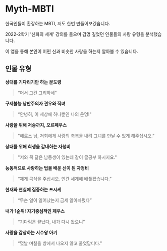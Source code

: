 
# Myth-MBTI

한국인들이 환장하는 MBTI, 저도 한번 만들어보겠습니다.

2022-2학기 '신화의 세계' 강의를 들으며 감명 깊었던 인물들의 사랑 유형을 분석했습니다.

이 앱을 통해 본인이 어떤 신과 비슷한 사랑을 하는지 알아볼 수 있습니다.

## 인물 유형

**상대를 기다리기만 하는 문도령**
> “어서 그건 그리하세"

**구제불능 낭만주의자 견우와 직녀**
> “안녕히, 이 세상에 하나뿐인 나의 운명!"

**사랑을 위해 저승까지, 오르페우스**
>"에로스 님, 저희에게 사랑의 축복을 내려 그녀를 만날 수 있게 해주십시오.”

**상대를 위해 희생을 감내하는 자청비**
>"저와 꼭 닮은 남동생이 있는데 같이 글공부 하시지요."

**능동적으로 사랑하는 법을 배운 신이 된 자청비**
>“제게 곡식을 주십시오. 인간 세계에 배풀겠습니다.”

**현재와 현실에 집중하는 프시케**
>“무슨 일이 일어났는지 금세 알아차렸다”

**내가 1순위! 자기중심적인 제우스**
>“기다림은 끝났다, 내가 다시 왔으니”

**사랑을 감상하는 서수왕 아기**
>“몇날 며칠을 방에서 나오지 않고 울었답디다."




